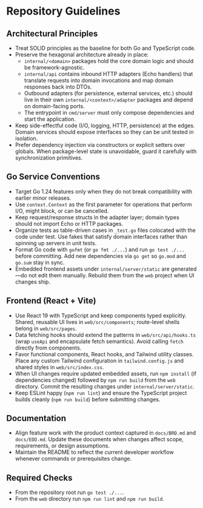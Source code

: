 # Repository Guidelines

## Architectural Principles
- Treat SOLID principles as the baseline for both Go and TypeScript code.
- Preserve the hexagonal architecture already in place:
  - `internal/<domain>` packages hold the core domain logic and should be framework-agnostic.
  - `internal/api` contains inbound HTTP adapters (Echo handlers) that translate requests into domain invocations and map domain responses back into DTOs.
  - Outbound adapters (for persistence, external services, etc.) should live in their own `internal/<context>/adapter` packages and depend on domain-facing ports.
  - The entrypoint in `cmd/server` must only compose dependencies and start the application.
- Keep side-effectful code (I/O, logging, HTTP, persistence) at the edges. Domain services should expose interfaces so they can be unit tested in isolation.
- Prefer dependency injection via constructors or explicit setters over globals. When package-level state is unavoidable, guard it carefully with synchronization primitives.

## Go Service Conventions
- Target Go 1.24 features only when they do not break compatibility with earlier minor releases.
- Use `context.Context` as the first parameter for operations that perform I/O, might block, or can be cancelled.
- Keep request/response structs in the adapter layer; domain types should not import Echo or HTTP packages.
- Organize tests as table-driven cases in `_test.go` files colocated with the code under test. Use fakes that satisfy domain interfaces rather than spinning up servers in unit tests.
- Format Go code with `gofmt` (or `go fmt ./...`) and run `go test ./...` before committing. Add new dependencies via `go get` so `go.mod` and `go.sum` stay in sync.
- Embedded frontend assets under `internal/server/static` are generated—do not edit them manually. Rebuild them from the `web` project when UI changes ship.

## Frontend (React + Vite)
- Use React 19 with TypeScript and keep components typed explicitly. Shared, reusable UI lives in `web/src/components`; route-level shells belong in `web/src/pages`.
- Data fetching hooks should extend the patterns in `web/src/api/hooks.ts` (wrap `useApi` and encapsulate fetch semantics). Avoid calling `fetch` directly from components.
- Favor functional components, React hooks, and Tailwind utility classes. Place any custom Tailwind configuration in `tailwind.config.js` and shared styles in `web/src/index.css`.
- When UI changes require updated embedded assets, run `npm install` (if dependencies changed) followed by `npm run build` from the `web` directory. Commit the resulting changes under `internal/server/static`.
- Keep ESLint happy (`npm run lint`) and ensure the TypeScript project builds cleanly (`npm run build`) before submitting changes.

## Documentation
- Align feature work with the product context captured in `docs/BRD.md` and `docs/EDD.md`. Update these documents when changes affect scope, requirements, or design assumptions.
- Maintain the README to reflect the current developer workflow whenever commands or prerequisites change.

## Required Checks
- From the repository root run `go test ./...`.
- From the `web` directory run `npm run lint` and `npm run build`.
